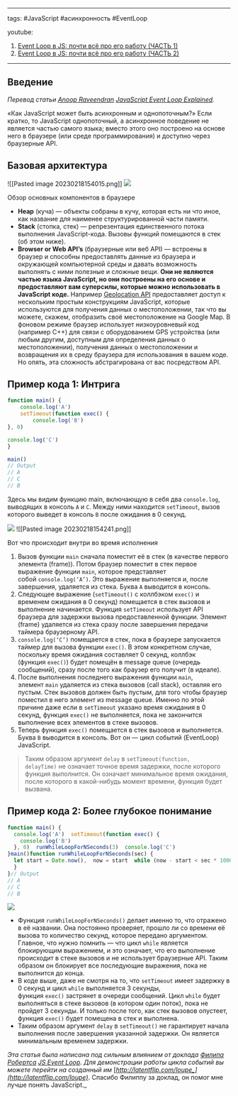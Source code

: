 ____

tags: #JavaScript #асинхронность #EventLoop

youtube: 
1. [Event Loop в JS: почти всё про его работу (ЧАСТЬ 1)](https://www.youtube.com/watch?v=6XyifyzmSMM)
2. [Event Loop в JS: почти всё про его работу (ЧАСТЬ 2)](https://www.youtube.com/watch?v=M7WpAbG0rAA)
_____
## Введение

_Перевод статьи_ [_Anoop Raveendran_](https://medium.com/@anooprav7) [_JavaScript Event Loop Explained_](https://medium.com/front-end-weekly/javascript-event-loop-explained-4cd26af121d4)_._

«Как JavaScript может быть асинхронным и однопоточным?» 
Если кратко, то JavaScript однопоточный, а асинхронное поведение не является частью самого языка; вместо этого оно построено на основе него в браузере (или среде программирования) и доступно через браузерные API.

## Базовая архитектура

![[Pasted image 20230218154015.png]]
![](https://miro.medium.com/proxy/1*7GXoHZiIUhlKuKGT22gHmA.png)

Обзор основных компонентов в браузере

-   **Heap** (куча) — объекты собраны в кучу, которая есть ни что иное, как название для наименее структурированной части памяти.
-   **Stack** (стопка, стек) — репрезентация единственного потока выполнения JavaScript-кода. Вызовы функций помещаются в стек (об этом ниже).
-   **Browser or Web API’s** (браузерные или веб API) — встроены в браузер и способны предоставлять данные из браузера и окружающей компьютерной среды и давать возможность выполнять с ними полезные и сложные вещи. **Они не являются частью языка JavaScript, но они построены на его основе и предоставляют вам суперсилы, которые можно использовать в JavaScript коде.** Например [Geolocation API](https://developer.mozilla.org/en-US/docs/Web/API/Geolocation/Using_geolocation) предоставляет доступ к нескольким простым конструкциям JavaScript, которые используются для получения данных о местоположении, так что вы можете, скажем, отобразить своё местоположение на Google Map. В фоновом режиме браузер использует низкоуровневый код (например C++) для связи с оборудованием GPS устройства (или любым другим, доступным для определения данных о местоположении), получения данных о местоположении и возвращения их в среду браузера для использования в вашем коде. Но опять, эта сложность абстрагирована от вас посредством API.

## Пример кода 1: Интрига
~~~javascript
function main() {
	console.log('A')
	setTimeout(function exec() {  
		console.log('B')  
}, 0)

console.log('C')  
}

main()   
// Output  
// A  
// C  
// B
~~~
Здесь мы видим функцию main, включающую в себя два `console.log`, выводящих в консоль `A` и `C`. Между ними находится `setTimeout`, вызов которого выведет в консоль `B` после ожидания в 0 секунд.

![](https://miro.medium.com/proxy/1*64BQlpR00yfDKsXVv9lnIg.png)
![[Pasted image 20230218154241.png]]

Вот что происходит внутри во время исполнения

1.  Вызов функции `main` сначала поместит её в стек (в качестве первого элемента (frame)). Потом браузер поместит в стек первое выражение функции `main`, которое представляет собой `console.log(‘A’)`. Это выражение выполняется и, после завершения, удаляется из стека. Буква `A` выводится в консоль.
2.  Следующее выражение (`setTimeout()` с коллбэком `exec()` и временем ожидания в 0 секунд) помещается в стек вызовов и выполнение начинается. Функция `setTimeout` использует API браузера для задержки вызова предоставленной функции. Элемент (frame) удаляется из стека сразу после завершения передачи таймера браузерному API.
3.  `console.log(‘C’)` помещается в стек, пока в браузере запускается таймер для вызова функции `exec()`. В этом конкретном случае, поскольку время ожидания составляет 0 секунд, коллбэк (функция `exec()`) будет помещён в message queue (очередь сообщений), сразу после того как браузер его получит (в идеале).
4.  После выполнения последнего выражения функции `main`, элемент `main` удаляется из стека вызовов (call stack), оставляя его пустым. Стек вызовов должен быть пустым, для того чтобы браузер поместил в него элемент из message queue. Именно по этой причине даже если в `setTimeout` указано время ожидания в 0 секунд, функция `exec()` не выполняется, пока не закончится выполнение всех элементов в стеке вызовов.
5.  Теперь функция `exec()` помещается в стек вызовов и выполняется. Буква `B` выводится в консоль. Вот он — цикл событий (EventLoop) JavaScript.

> Таким образом аргумент `delay` в `setTimeout(function, delayTime)` не означает точное время задержки, после которого функция выполнится. Он означает минимальное время ожидания, после которого в какой-нибудь момент времени, функция будет вызвана.

## Пример кода 2: Более глубокое понимание
~~~javascript
function main() {  
  console.log('A')  setTimeout(function exec() {  
    console.log('B')  
  }, 0)  runWhileLoopForNSeconds(3)  console.log('C')  
}main()function runWhileLoopForNSeconds(sec) {  
  let start = Date.now(),  now = start  while (now - start < sec * 1000) {  now = Date.now()  
  }  
}// Output  
// A  
// C  
// B
~~~
![](https://miro.medium.com/max/400/0*4uI-TV9sKk4WwB5O.png)

-   Функция `runWhileLoopForNSeconds()` делает именно то, что отражено в её названии. Она постоянно проверяет, прошло ли со времени её вызова то количество секунд, которое передано аргументом. Главное, что нужно помнить — что цикл `while` является блокирующим выражением, и это означает, что его выполнение происходит в стеке вызовов и не использует браузерные API. Таким образом он блокирует все последующие выражения, пока не выполнится до конца.
-   В коде выше, даже не смотря на то, что `setTimeout` имеет задержку в 0 секунд и цикл `while` выполняется 3 секунды, функция `exec()` застрянет в очереди сообщений. Цикл `while` будет выполняться в стеке вызовов (в котором один поток), пока не пройдет 3 секунды. И только после того, как стек вызовов опустеет, функция `exec()` будет помещена в стек и выполнена.
-   Таким образом аргумент `delay` в `setTimeout()` не гарантирует начала выполнения после завершения указанной задержки. Он является минимальным временем задержки.

_Эта статья была написана под сильным влиянием от доклада_ [_Филипа Робертса_](http://latentflip.com/) [_JS Event Loop_](https://www.youtube.com/watch?v=8aGhZQkoFbQ)_. Для демонстрации работы цикла событий вы можете перейти на созданный им_ [_http://latentflip.com/loupe_](http://latentflip.com/loupe)_. Спасибо Филиппу за доклад, он помог мне лучше понять JavaScript._